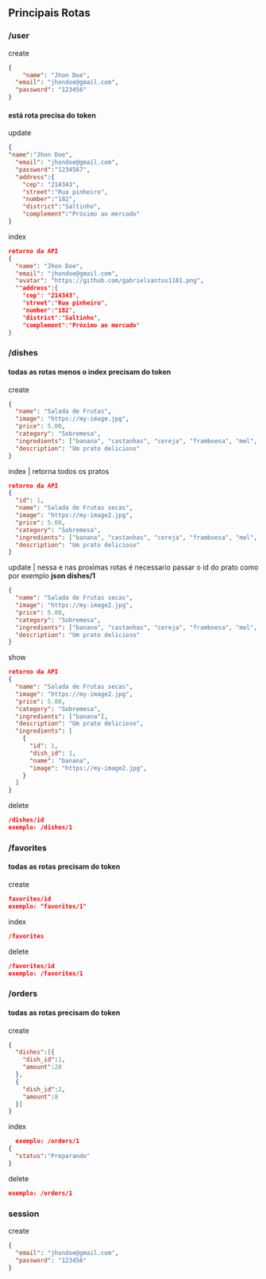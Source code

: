 ## Principais Rotas

### /user

create
```json
{
    "name": "Jhon Doe",
  "email": "jhondoe@gmail.com",
  "password": "123456"
}
```

#### está rota precisa do token
update
```json
{
"name":"Jhon Doe",
  "email": "jhondoe@gmail.com",
  "password":"1234567",
  "address":{
    "cep": "214343",
    "street":"Rua pinheiro",
    "number":"182",
    "district":"Saltinho",
    "complement":"Próximo ao mercado"
}
```

index
```json
retorno da API
{
  "name": "Jhon Doe",
  "email": "jhondoe@gmail.com",
  "avatar": "https://github.com/gabrielsantos1101.png",
  ""address":{
    "cep": "214343",
    "street":"Rua pinheiro",
    "number":"182",
    "district":"Saltinho",
    "complement":"Próximo ao mercado"
}
```

### /dishes
#### todas as rotas menos o index precisam do token

create
```json
{
  "name": "Salada de Frutas",
  "image": "https://my-image.jpg",
  "price": 5.00,
  "category": "Sobremesa",
  "ingredients": ["banana", "castanhas", "cereja", "framboesa", "mel", "passas"],
  "description": "Um prato delicioso"
}
```

index | retorna todos os pratos
```json
retorno da API
{
  "id": 1,
  "name": "Salada de Frutas secas",
  "image": "https://my-image2.jpg",
  "price": 5.00,
  "category": "Sobremesa",
  "ingredients": ["banana", "castanhas", "cereja", "framboesa", "mel", "passas"],
  "description": "Um prato delicioso"
}
```

update | nessa e nas proximas rotas é necessario passar o id do prato como por exemplo **json dishes/1**
```json
{
  "name": "Salada de Frutas secas",
  "image": "https://my-image2.jpg",
  "price": 5.00,
  "category": "Sobremesa",
  "ingredients": ["banana", "castanhas", "cereja", "framboesa", "mel", "passas"],
  "description": "Um prato delicioso"
}
```

show
```json
retorno da API
{
  "name": "Salada de Frutas secas",
  "image": "https://my-image2.jpg",
  "price": 5.00,
  "category": "Sobremesa",
  "ingredients": ["banana"],
  "description": "Um prato delicioso",
  "ingredients": [
    {
      "id": 1,
      "dish_id": 1,
      "name": "banana",
      "image": "https://my-image2.jpg",
    }
  ]
}
```

delete
```json
/dishes/id
exemplo: /dishes/1

```

### /favorites
#### todas as rotas precisam do token

create
```json
favorites/id
exemplo: "favorites/1"
```

index
```json
/favorites
```

delete
```json
/favorites/id
exemplo: /favorites/1
```

### /orders
#### todas as rotas precisam do token

create
```json
{
  "dishes":[{
    "dish_id":1,
    "amount":20
  },
  {
    "dish_id":2,
    "amount":8
  }]
}
```

index
```json
  exemplo: /orders/1
{
  "status":"Preparando"
}
```

delete
```json
exemplo: /orders/1
```


### session

create
```json
{
  "email": "jhondoe@gmail.com",
  "password": "123456"
}
```